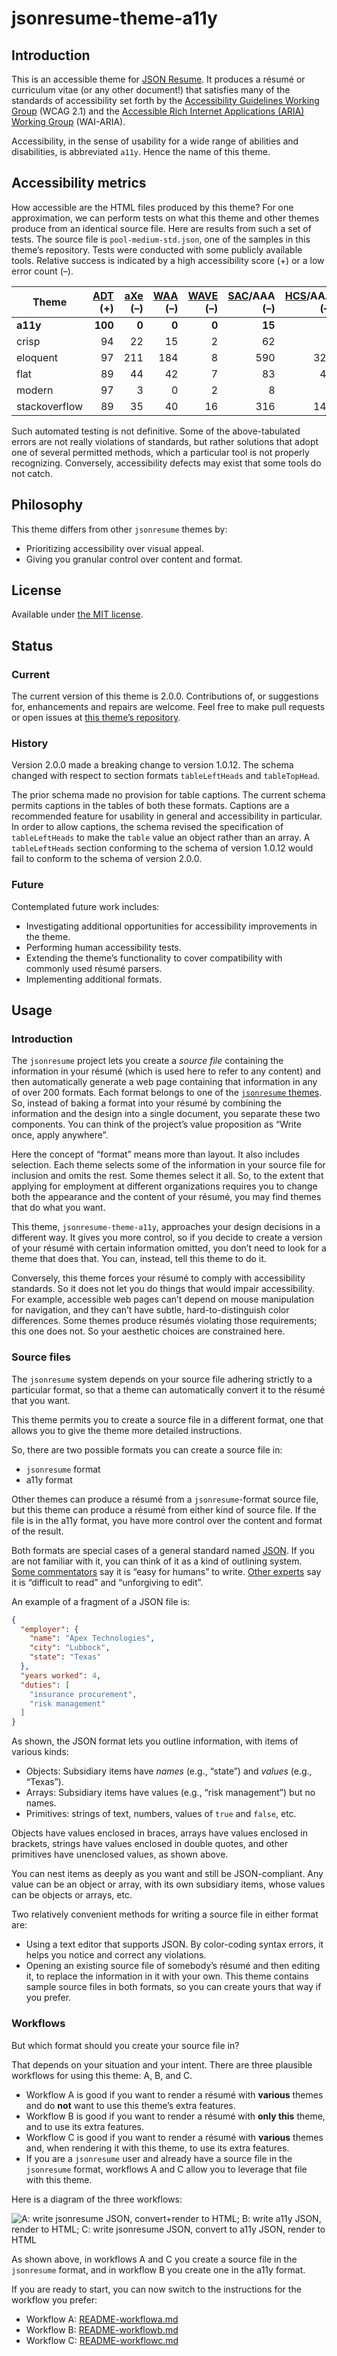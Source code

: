 # jsonresume-theme-a11y

## Introduction

This is an accessible theme for [JSON Resume](http://jsonresume.org/). It produces a résumé or curriculum vitae (or any other document!) that satisfies many of the standards of accessibility set forth by the [Accessibility Guidelines Working Group](https://www.w3.org/TR/WCAG21/) (WCAG 2.1) and the [Accessible Rich Internet Applications (ARIA) Working Group](https://developer.mozilla.org/en-US/docs/Web/Accessibility/ARIA) (WAI-ARIA).

Accessibility, in the sense of usability for a wide range of abilities and disabilities, is abbreviated `a11y`. Hence the name of this theme.

## Accessibility metrics

How accessible are the HTML files produced by this theme? For one approximation, we can perform tests on what this theme and other themes produce from an identical source file. Here are results from such a set of tests. The source file is `pool-medium-std.json`, one of the samples in this theme’s repository. Tests were conducted with some publicly available tools. Relative success is indicated by a high accessibility score (+) or a low error count (–).

Theme | [ADT](https://chrome.google.com/webstore/detail/fpkknkljclfencbdbgkenhalefipecmb) (+) | [aXe](https://chrome.google.com/webstore/detail/lhdoppojpmngadmnindnejefpokejbdd) (–) | [WAA](https://chrome.google.com/webstore/detail/kpfleokokmllclahndmochhenmhncoej) (–) | [WAVE](https://chrome.google.com/webstore/detail/jbbplnpkjmmeebjpijfedlgcdilocofh) (–) | [SAC](https://siteimprove.com/)/AAA (–) | [HCS](http://pauljadam.com/extension.html)/AAA (–)
--- | ---: | ---: | ---: | ---: | ---: | ---:
**a11y** | **100** | **0** | **0** | **0** | **15** | **0**
crisp | 94 | 22 | 15 | 2 | 62 | 2
eloquent | 97 | 211 | 184 | 8 | 590 | 328
flat | 89 | 44 | 42 | 7 | 83 | 42
modern | 97 | 3 | 0 | 2 | 8 | 2
stackoverflow | 89 | 35 | 40 | 16 | 316 | 143

Such automated testing is not definitive. Some of the above-tabulated errors are not really violations of standards, but rather solutions that adopt one of several permitted methods, which a particular tool is not properly recognizing. Conversely, accessibility defects may exist that some tools do not catch.

## Philosophy

This theme differs from other `jsonresume` themes by:

- Prioritizing accessibility over visual appeal.
- Giving you granular control over content and format.

## License

Available under [the MIT license](http://mths.be/mit).

## Status

### Current

The current version of this theme is 2.0.0. Contributions of, or suggestions for, enhancements and repairs are welcome. Feel free to make pull requests or open issues at [this theme’s repository](https://github.com/jrpool/jsonresume-theme-a11y).

### History

Version 2.0.0 made a breaking change to version 1.0.12. The schema changed with respect to section formats `tableLeftHeads` and `tableTopHead`.

The prior schema made no provision for table captions. The current schema permits captions in the tables of both these formats. Captions are a recommended feature for usability in general and accessibility in particular. In order to allow captions, the schema revised the specification of `tableLeftHeads` to make the `table` value an object rather than an array. A `tableLeftHeads` section conforming to the schema of version 1.0.12 would fail to conform to the schema of version 2.0.0.

### Future

Contemplated future work includes:

- Investigating additional opportunities for accessibility improvements in the theme.
- Performing human accessibility tests.
- Extending the theme’s functionality to cover compatibility with commonly used résumé parsers.
- Implementing additional formats.

## Usage

### Introduction

The `jsonresume` project lets you create a _source file_ containing the information in your résumé (which is used here to refer to any content) and then automatically generate a web page containing that information in any of over 200 formats. Each format belongs to one of the [`jsonresume` themes](https://www.npmjs.com/search?q=jsonresume-theme). So, instead of baking a format into your résumé by combining the information and the design into a single document, you separate these two components. You can think of the project’s value proposition as “Write once, apply anywhere”.

Here the concept of “format” means more than layout. It also includes selection. Each theme selects some of the information in your source file for inclusion and omits the rest. Some themes select it all. So, to the extent that applying for employment at different organizations requires you to change both the appearance and the content of your résumé, you may find themes that do what you want.

This theme, `jsonresume-theme-a11y`, approaches your design decisions in a different way. It gives you more control, so if you decide to create a version of your résumé with certain information omitted, you don’t need to look for a theme that does that. You can, instead, tell this theme to do it.

Conversely, this theme forces your résumé to comply with accessibility standards. So it does not let you do things that would impair accessibility. For example, accessible web pages can’t depend on mouse manipulation for navigation, and they can’t have subtle, hard-to-distinguish color differences. Some themes produce résumés violating those requirements; this one does not. So your aesthetic choices are constrained here.

### Source files

The `jsonresume` system depends on your source file adhering strictly to a particular format, so that a theme can automatically convert it to the résumé that you want.

This theme permits you to create a source file in a different format, one that allows you to give the theme more detailed instructions.

So, there are two possible formats you can create a source file in:

- `jsonresume` format
- a11y format

Other themes can produce a résumé from a `jsonresume`-format source file, but this theme can produce a résumé from either kind of source file. If the file is in the a11y format, you have more control over the content and format of the result.

Both formats are special cases of a general standard named [JSON](https://en.wikipedia.org/wiki/JSON). If you are not familiar with it, you can think of it as a kind of outlining system. [Some commentators](https://www.json.org/) say it is “easy for humans” to write. [Other experts](https://github.com/arc-repos/arc-docs/blob/master/en/aws/intro-concepts.md) say it is “difficult to read” and “unforgiving to edit”.

An example of a fragment of a JSON file is:

```json
{
  "employer": {
    "name": "Apex Technologies",
    "city": "Lubbock",
    "state": "Texas"
  },
  "years worked": 4,
  "duties": [
    "insurance procurement",
    "risk management"
  ]
}
```

As shown, the JSON format lets you outline information, with items of various kinds:

- Objects: Subsidiary items have _names_ (e.g., “state”) and _values_ (e.g., “Texas”).
- Arrays: Subsidiary items have values (e.g., “risk management”) but no names.
- Primitives: strings of text, numbers, values of `true` and `false`, etc.

Objects have values enclosed in braces, arrays have values enclosed in brackets, strings have values enclosed in double quotes, and other primitives have unenclosed values, as shown above.

You can nest items as deeply as you want and still be JSON-compliant. Any value can be an object or array, with its own subsidiary items, whose values can be objects or arrays, etc.

Two relatively convenient methods for writing a source file in either format are:

- Using a text editor that supports JSON. By color-coding syntax errors, it helps you notice and correct any violations.
- Opening an existing source file of somebody’s résumé and then editing it, to replace the information in it with your own. This theme contains sample source files in both formats, so you can create yours that way if you prefer.

### Workflows

But which format should you create your source file in?

That depends on your situation and your intent. There are three plausible workflows for using this theme: A, B, and C.

- Workflow A is good if you want to render a résumé with **various** themes and do **not** want to use this theme’s extra features.
- Workflow B is good if you want to render a résumé with **only this** theme, and to use its extra features.
- Workflow C is good if you want to render a résumé with **various** themes and, when rendering it with this theme, to use its extra features.
- If you are a `jsonresume` user and already have a source file in the `jsonresume` format, workflows A and C allow you to leverage that file with this theme.

Here is a diagram of the three workflows:

![A: write jsonresume JSON, convert+render to HTML; B: write a11y JSON, render to HTML; C: write jsonresume JSON, convert to a11y JSON, render to HTML](https://jpdev.pro/jsonresume-theme-a11y/workflows.png)

As shown above, in workflows A and C you create a source file in the `jsonresume` format, and in workflow B you create one in the a11y format.

If you are ready to start, you can now switch to the instructions for the workflow you prefer:

- Workflow A: [README-workflowa.md](https://github.com/jrpool/jsonresume-theme-a11y/blob/master/README-workflowa.md)
- Workflow B: [README-workflowb.md](https://github.com/jrpool/jsonresume-theme-a11y/blob/master/README-workflowb.md)
- Workflow C: [README-workflowc.md](https://github.com/jrpool/jsonresume-theme-a11y/blob/master/README-workflowc.md)
